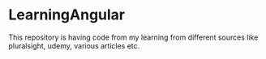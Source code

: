 # LearningAngular
This repository is having code from my learning from different sources like pluralsight, udemy, various articles etc.
